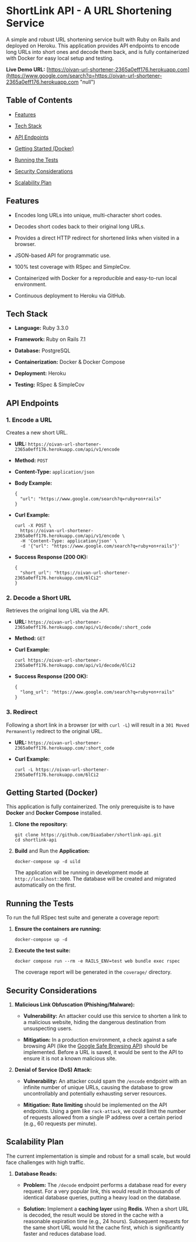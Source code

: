 # ShortLink API - A URL Shortening Service

A simple and robust URL shortening service built with Ruby on Rails and deployed on Heroku. This application provides API endpoints to encode long URLs into short ones and decode them back, and is fully containerized with Docker for easy local setup and testing.

**Live Demo URL:** [https://oivan-url-shortener-2365a0eff176.herokuapp.com](https://www.google.com/search?q=https://oivan-url-shortener-2365a0eff176.herokuapp.com "null")

## Table of Contents

-   [Features](https://www.google.com/search?q=%23features "null")
    
-   [Tech Stack](https://www.google.com/search?q=%23tech-stack "null")
    
-   [API Endpoints](https://www.google.com/search?q=%23api-endpoints "null")
    
-   [Getting Started (Docker)](https://www.google.com/search?q=%23getting-started-docker "null")
    
-   [Running the Tests](https://www.google.com/search?q=%23running-the-tests "null")
    
-   [Security Considerations](https://www.google.com/search?q=%23security-considerations "null")
    
-   [Scalability Plan](https://www.google.com/search?q=%23scalability-plan "null")
    

## Features

-   Encodes long URLs into unique, multi-character short codes.
    
-   Decodes short codes back to their original long URLs.
    
-   Provides a direct HTTP redirect for shortened links when visited in a browser.
    
-   JSON-based API for programmatic use.
    
-   100% test coverage with RSpec and SimpleCov.
    
-   Containerized with Docker for a reproducible and easy-to-run local environment.
    
-   Continuous deployment to Heroku via GitHub.
    

## Tech Stack

-   **Language:** Ruby 3.3.0
    
-   **Framework:** Ruby on Rails 7.1
    
-   **Database:** PostgreSQL
    
-   **Containerization:** Docker & Docker Compose
    
-   **Deployment:** Heroku
    
-   **Testing:** RSpec & SimpleCov
    

## API Endpoints

### 1\. Encode a URL

Creates a new short URL.

-   **URL:** `https://oivan-url-shortener-2365a0eff176.herokuapp.com/api/v1/encode`
    
-   **Method:** `POST`
    
-   **Content-Type:** `application/json`
    
-   **Body Example:**
    
        {
          "url": "https://www.google.com/search?q=ruby+on+rails"
        }
        
    
-   **Curl Example:**
    
        curl -X POST \
          https://oivan-url-shortener-2365a0eff176.herokuapp.com/api/v1/encode \
          -H 'Content-Type: application/json' \
          -d '{"url": "https://www.google.com/search?q=ruby+on+rails"}'
        
    
-   **Success Response (200 OK):**
    
        {
          "short_url": "https://oivan-url-shortener-2365a0eff176.herokuapp.com/6lCi2"
        }
        
    

### 2\. Decode a Short URL

Retrieves the original long URL via the API.

-   **URL:** `https://oivan-url-shortener-2365a0eff176.herokuapp.com/api/v1/decode/:short_code`
    
-   **Method:** `GET`
    
-   **Curl Example:**
    
        curl https://oivan-url-shortener-2365a0eff176.herokuapp.com/api/v1/decode/6lCi2
        
    
-   **Success Response (200 OK):**
    
        {
          "long_url": "https://www.google.com/search?q=ruby+on+rails"
        }
        
    

### 3\. Redirect

Following a short link in a browser (or with `curl -L`) will result in a `301 Moved Permanently` redirect to the original URL.

-   **URL:** `https://oivan-url-shortener-2365a0eff176.herokuapp.com/:short_code`
    
-   **Curl Example:**
    
        curl -L https://oivan-url-shortener-2365a0eff176.herokuapp.com/6lCi2
        
    

## Getting Started (Docker)

This application is fully containerized. The only prerequisite is to have **Docker** and **Docker Compose** installed.

1.  **Clone the repository:**
    
        git clone https://github.com/DiaaSaber/shortlink-api.git
        cd shortlink-api
        
    
2.  **Build** and Run the **Application:**
    
        docker-compose up -d uild
        
    
    The application will be running in development mode at `http://localhost:3000`. The database will be created and migrated automatically on the first.
    

## Running the Tests

To run the full RSpec test suite and generate a coverage report:

1.  **Ensure the containers are running:**
    
        docker-compose up -d
        
    
2.  **Execute the test suite:**
    
        docker compose run --rm -e RAILS_ENV=test web bundle exec rspec
        
    
    The coverage report will be generated in the `coverage/` directory.
    

## Security Considerations

1.  **Malicious Link Obfuscation (Phishing/Malware):**
    
    -   **Vulnerability:** An attacker could use this service to shorten a link to a malicious website, hiding the dangerous destination from unsuspecting users.
        
    -   **Mitigation:** In a production environment, a check against a safe browsing API (like the [Google Safe Browsing API](https://safebrowsing.google.com/ "null")) should be implemented. Before a URL is saved, it would be sent to the API to ensure it is not a known malicious site.
        
2.  **Denial of Service (DoS) Attack:**
    
    -   **Vulnerability:** An attacker could spam the `/encode` endpoint with an infinite number of unique URLs, causing the database to grow uncontrollably and potentially exhausting server resources.
        
    -   **Mitigation:** **Rate limiting** should be implemented on the API endpoints. Using a gem like `rack-attack`, we could limit the number of requests allowed from a single IP address over a certain period (e.g., 60 requests per minute).
        

## Scalability Plan

The current implementation is simple and robust for a small scale, but would face challenges with high traffic.

1.  **Database Reads:**
    
    -   **Problem:** The `/decode` endpoint performs a database read for every request. For a very popular link, this would result in thousands of identical database queries, putting a heavy load on the database.
        
    -   **Solution:** Implement a **caching layer** using **Redis**. When a short URL is decoded, the result would be stored in the cache with a reasonable expiration time (e.g., 24 hours). Subsequent requests for the same short URL would hit the cache first, which is significantly faster and reduces database load.




